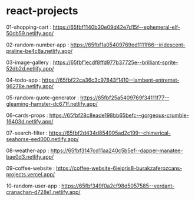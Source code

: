 # react-projects

01-shopping-cart : https://65fbf1140b30e09d42e7d15f--ephemeral-elf-50cb59.netlify.app/

02-random-number-app : https://65fbf1a05409769ed1111f66--iridescent-praline-be4c8a.netlify.app/

03-image-gallery : https://65fbf1ecdf8ffd977b37725e--brilliant-sprite-52db2d.netlify.app/

04-todo-app : https://65fbf22ca36c3c97843f1410--lambent-entremet-96278e.netlify.app/

05-random-quote-generator : https://65fbf25a5409769f34111f77--gleaming-hamster-dc671f.netlify.app/

06-cards-props : https://65fbf28c8eade198bb65befc--gorgeous-crumble-16403d.netlify.app/

07-search-filter : https://65fbf2d434d854995ad2c199--chimerical-seahorse-eed000.netlify.app/

08-weather-app : https://65fbf3147cd11aa240c5b5ef--dapper-manatee-bae0d3.netlify.app/

09-coffee-website : https://coffee-website-6ieipris8-burakzaferozcans-projects.vercel.app/

10-random-user-app : https://65fbf349f0a2cf98d5057585--verdant-cranachan-d728e1.netlify.app/
